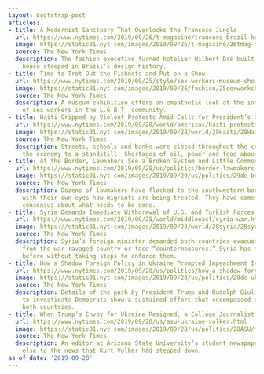 ```yaml
---
layout: bootstrap-post
articles:
- title: A Modernist Sanctuary That Overlooks the Trancoso Jungle
  url: https://www.nytimes.com/2019/09/26/t-magazine/trancoso-brazil-house.html
  image: https://static01.nyt.com/images/2019/09/26/t-magazine/26tmag-trancoso-slide-NMEV/26tmag-trancoso-slide-NMEV-facebookJumbo.jpg
  source: The New York Times
  description: The fashion executive turned hotelier Wilbert Das built a modern vacation
    house steeped in Brazil’s design history.
- title: Time to Trot Out the Fishnets and Put on a Show
  url: https://www.nytimes.com/2019/09/25/style/sex-workers-museum-show.html
  image: https://static01.nyt.com/images/2019/09/26/fashion/25sexworkshow-1/25sexworkshow-1-facebookJumbo.jpg
  source: The New York Times
  description: A museum exhibition offers an empathetic look at the intimate lives
    of sex workers in the L.G.B.T. community.
- title: Haiti Gripped by Violent Protests Amid Calls for President’s Ouster
  url: https://www.nytimes.com/2019/09/28/world/americas/haiti-protests-moise.html
  image: https://static01.nyt.com/images/2019/09/28/world/28Haiti/28Haiti-facebookJumbo.jpg
  source: The New York Times
  description: Streets, schools and banks were closed throughout the country, bringing
    the economy to a standstill. Shortages of oil, power and food abound.
- title: At the Border, Lawmakers See a Broken System and Little Common Ground
  url: https://www.nytimes.com/2019/09/28/us/politics/border-lawmakers-migrants.html
  image: https://static01.nyt.com/images/2019/09/29/us/politics/29dc-border2-print/00dc-border4-facebookJumbo.jpg
  source: The New York Times
  description: Dozens of lawmakers have flocked to the southwestern border to see
    with their own eyes how migrants are being treated. They have come away with little
    consensus about what needs to be done.
- title: Syria Demands Immediate Withdrawal of U.S. and Turkish Forces, Again
  url: https://www.nytimes.com/2019/09/28/world/middleeast/syria-war.html
  image: https://static01.nyt.com/images/2019/09/28/world/28syria/28syria-facebookJumbo.jpg
  source: The New York Times
  description: Syria’s foreign minister demanded both countries evacuate their forces
    from the war-ravaged country or face “countermeasures.” Syria has made such threats
    before without taking steps to enforce them.
- title: How a Shadow Foreign Policy in Ukraine Prompted Impeachment Inquiry
  url: https://www.nytimes.com/2019/09/28/us/politics/how-a-shadow-foreign-policy-in-ukraine-prompted-impeachment-inquiry.html
  image: https://static01.nyt.com/images/2019/09/28/us/politics/28dc-ukraine-1/merlin_161306973_8ab366b9-98f4-4eb1-988e-a7c5afad401b-facebookJumbo.jpg
  source: The New York Times
  description: Details of the push by President Trump and Rudolph Giuliani for Ukraine
    to investigate Democrats show a sustained effort that encompassed elections in
    both countries.
- title: When Trump’s Envoy for Ukraine Resigned, a College Journalist Had the Scoop
  url: https://www.nytimes.com/2019/09/28/us/asu-ukraine-volker.html
  image: https://static01.nyt.com/images/2019/09/28/us/politics/28ASU/merlin_161629605_dd1f7539-2a79-4db8-affb-17bb7fea6fb4-facebookJumbo.jpg
  source: The New York Times
  description: An editor at Arizona State University’s student newspaper beat everyone
    else to the news that Kurt Volker had stepped down.
as_of_date: '2019-09-28'
---
```


